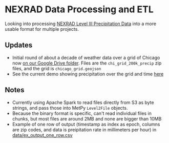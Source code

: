 # NEXRAD Data Processing and ETL

Looking into processing  [NEXRAD Level III Precipitation Data](http://www.ncdc.noaa.gov/data-access/radar-data/nexrad-products) into a more
usable format for multiple projects.

## Updates

* Initial round of about a decade of weather data over a grid of Chicago now
[on our Google Drive folder](https://drive.google.com/folderview?id=0B_QE7itsD1z8Qi1BY2RWU1FRaE0&usp=sharing).
Files are the `chi_grid_200k_precip` zip files, and the grid is `chicago_grid.geojson`
* See the current demo showing precipitation over the grid and time [here](https://norcatuofc.github.io/rain-viz/)

## Notes

* Currently using Apache Spark to read files directly from S3 as byte strings,
and pass those into MetPy `Level2File` objects.
* Because the binary format is specific, can't read individual files in chunks,
but most files are around 2MB and none are bigger than 10MB
* Example of one row of output (timestamp as index as epoch, columns are zip codes,
and data is preipitation rate in millimeters per hour) in [data/ex_output_one_row.csv](data/ex_output_one_row.csv)
